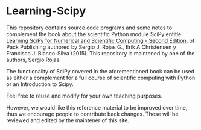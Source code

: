 # Learning-Scipy
This repository contains source code programs and some notes to complement the book about the scientific Python module SciPy entitle [Learning SciPy for Numerical and Scientific Computing - Second Edition](https://www.packtpub.com/big-data-and-business-intelligence/learning-scipy-numerical-and-scientific-computing-second-edition), of Pack Publishing authored by Sergio J. Rojas G., Erik A Christensen y Francisco J. Blanco-Silva (2015). This repository is maintened by one of the authors, Sergio Rojas.

The functionality of SciPy covered in the
aforementioned book can be used as either a complement
for a full course of scientific computing with Python or an
Introduction to Scipy.

Feel free to reuse and modify for your own teaching purposes.

However, we would like this reference material to be improved over time,
thus we encourage people to contribute back changes. These will be
reviewed and edited by the maintener of this site.
